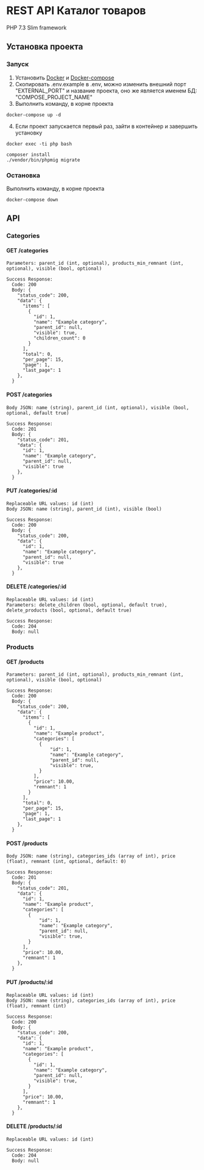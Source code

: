 # REST API Каталог товаров
PHP 7.3 Slim framework

## Установка проекта

### Запуск
1. Установить [Docker](https://docs.docker.com/get-docker/) и [Docker-compose](https://docs.docker.com/compose/install/)
2. Скопировать .env.example в .env, можно изменить внешний порт "EXTERNAL_PORT" и название проекта, оно же является именем БД: "COMPOSE_PROJECT_NAME"
3. Выполнить команду, в корне проекта
```
docker-compose up -d
```
4. Если проект запускается первый раз, зайти в контейнер и завершить установку
```
docker exec -ti php bash
```
```
composer install
./vendor/bin/phpmig migrate
```

### Остановка
Выполнить команду, в корне проекта
```
docker-compose down
```

## API

### Categories

#### GET /categories
```
Parameters: parent_id (int, optional), products_min_remnant (int, optional), visible (bool, optional)

Success Response:
  Code: 200
  Body: {
    "status_code": 200,
    "data": {
      "items": [
        {
          "id": 1,
          "name": "Example category",
          "parent_id": null,
          "visible": true,
          "children_count": 0
        }
      ],
      "total": 0,
      "per_page": 15,
      "page": 1,
      "last_page": 1
    },
  }
```

#### POST /categories
```
Body JSON: name (string), parent_id (int, optional), visible (bool, optional, default true)

Success Response:
  Code: 201
  Body: {
    "status_code": 201,
    "data": {
      "id": 1,
      "name": "Example category",
      "parent_id": null,
      "visible": true
    },
  }
```

#### PUT /categories/:id
```
Replaceable URL values: id (int)
Body JSON: name (string), parent_id (int), visible (bool)

Success Response:
  Code: 200
  Body: {
    "status_code": 200,
    "data": {
      "id": 1,
      "name": "Example category",
      "parent_id": null,
      "visible": true
    },
  }
```

#### DELETE /categories/:id
```
Replaceable URL values: id (int)
Parameters: delete_children (bool, optional, default true), delete_products (bool, optional, default true)

Success Response:
  Code: 204
  Body: null
```

### Products

#### GET /products
```
Parameters: parent_id (int, optional), products_min_remnant (int, optional), visible (bool, optional)

Success Response:
  Code: 200
  Body: {
    "status_code": 200,
    "data": {
      "items": [
        {
          "id": 1,
          "name": "Example product",
          "categories": [
            {
                "id": 1,
                "name": "Example category",
                "parent_id": null,
                "visible": true,
            }
          ],
          "price": 10.00,
          "remnant": 1
        }
      ],
      "total": 0,
      "per_page": 15,
      "page": 1,
      "last_page": 1
    },
  }
```

#### POST /products
```
Body JSON: name (string), categories_ids (array of int), price (float), remnant (int, optional, default: 0)

Success Response:
  Code: 201
  Body: {
    "status_code": 201,
    "data": {
      "id": 1,
      "name": "Example product",
      "categories": [
        {
            "id": 1,
            "name": "Example category",
            "parent_id": null,
            "visible": true,
        }
      ],
      "price": 10.00,
      "remnant": 1
    },
  }
```

#### PUT /products/:id
```
Replaceable URL values: id (int)
Body JSON: name (string), categories_ids (array of int), price (float), remnant (int)

Success Response:
  Code: 200
  Body: {
    "status_code": 200,
    "data": {
      "id": 1,
      "name": "Example product",
      "categories": [
        {
          "id": 1,
          "name": "Example category",
          "parent_id": null,
          "visible": true,
        }
      ],
      "price": 10.00,
      "remnant": 1
    },
  }
```

#### DELETE /products/:id
```
Replaceable URL values: id (int)

Success Response:
  Code: 204
  Body: null
```

